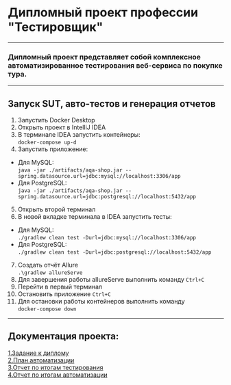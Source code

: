 #  Дипломный проект профессии "Тестировщик"
___
### Дипломный проект представляет собой комплексное автоматизированное тестирования веб-сервиса по покупке тура.
___

## Запуск SUT, авто-тестов и генерация отчетов

1. Запустить Docker Desktop
2. Открыть проект в IntelliJ IDEA
3. В терминале IDEA запустить контейнеры:  
`docker-compose up-d`
4. Запустить приложение:
* Для MySQL:  
`java -jar ./artifacts/aqa-shop.jar -- spring.datasource.url=jdbc:mysql://localhost:3306/app`
* Для PostgreSQL:  
`java -jar ./artifacts/aqa-shop.jar --spring.datasource.url=jdbc:postgresql://localhost:5432/app`
5. Открыть второй терминал
6. В новой вкладке терминала в IDEA запустить тесты:
* Для MySQL:  
`./gradlew clean test -Durl=jdbc:mysql://localhost:3306/app`
* Для PostgreSQL:  
`./gradlew clean test -Durl=jdbc:postgresql://localhost:5432/app`
7. Создать отчёт Allure  
`.\gradlew allureServe`
8. Для завершения работы allureServe выполнить команду
`Ctrl+C`
9. Перейти в первый терминал
10. Остановить приложение
`Ctrl+C`
11. Для остановки работы контейнеров выполнить команду  
`docker-compose down`
___

## Документация проекта:
[1.Задание к диплому](https://github.com/Plehovevgeny/DiplomPlehov/tree/main/Documents/TaskDescription.md)  
[2.План автоматизации](https://github.com/Plehovevgeny/DiplomPlehov/tree/main/Documents/Plan.md)  
[3.Отчет по итогам тестирования](https://github.com/Plehovevgeny/DiplomPlehov/tree/main/Documents/Report.md)  
[4.Отчет по итогам автоматизации](https://github.com/Plehovevgeny/DiplomPlehov/tree/main/Documents/Summary.md)
